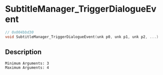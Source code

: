 # SubtitleManager_TriggerDialogueEvent
```c
// 0x004bbd30
void SubtitleManager_TriggerDialogueEvent(unk p0, unk p1, unk p2, ...)
```
## Description
```
Minimum Arguments: 3
Maximum Arguments: 4
```
